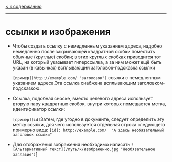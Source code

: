 [< к содержанию](readme.md)

---

# __ссылки и изображения__ 

- Чтобы создать ссылку с немедленным указанием адреса, надобно немедленно после закрывающей квадратной скобки поместить обычные (круглые) скобки; в этих круглых скобках приводится тот URL, на который указывает гиперссылка, а за ним может ещё быть указан (в кавычках) всплывающий заголовок-подсказка ссылки

  `[пример](http://example.com/ "заголовок")` ссылки с немедленным указанием
адреса.Эта ссылка снабжена всплывающим заголовком-подсказкою.

- Ссылка, подобная сноске, вместо целевого адреса использует вторую пару квадратных скобок, внутри которых помещается метка, идентификатор ссылки:

  `[пример][id]`Затем, где угодно в документе, следует определить эту метку ссылки, для чего используется отдельная строка следующего примерно вида: `[id]: http://example.com/  "А здесь необязательный заголовок ссылки"`

- Для отображения зображения необходимо написать `![Альтернативный текст](/путь/к/изображению.jpg "Необязательное заглавие")`]
